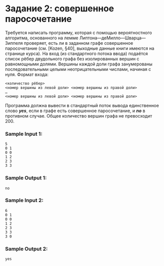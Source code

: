# Задание 2: совершенное паросочетание

Требуется написать программу, которая с помощью вероятностного алгоритма, основанного на лемме 
Липтона—деМилло—Шварца—Зиппеля проверяет, есть ли в заданном графе совершенное паросочетание (см. [Kozen, §40], 
выходные данные книги имеются на странице курса). 
На вход (из стандартного потока ввода) подаётся список рёбер двудольного графа без изолированных вершин с равномощными долями. 
Вершины каждой доли графа занумерованы последовательными целыми неотрицательными числами, начиная с нуля. Формат входа:

```
<количество рёбер>
<номер вершины из левой доли> <номер вершины из правой доли>
…
<номер вершины из левой доли> <номер вершины из правой доли>
```

Программа должна вывести в стандартный поток вывода единственное слово ***yes***, 
если в графе есть совершенное паросочетание, и ***no*** в противном случае. 
Общее количество вершин графа не превосходит 200.

### Sample Input 1:
```
5
0 1
0 0
1 2
2 3
3 3
```

### Sample Output 1:
```
no
```

### Sample Input 2:
```
6
0 1
0 0
1 2
2 3
3 3
3 0
```

### Sample Output 2:
```
yes
```
